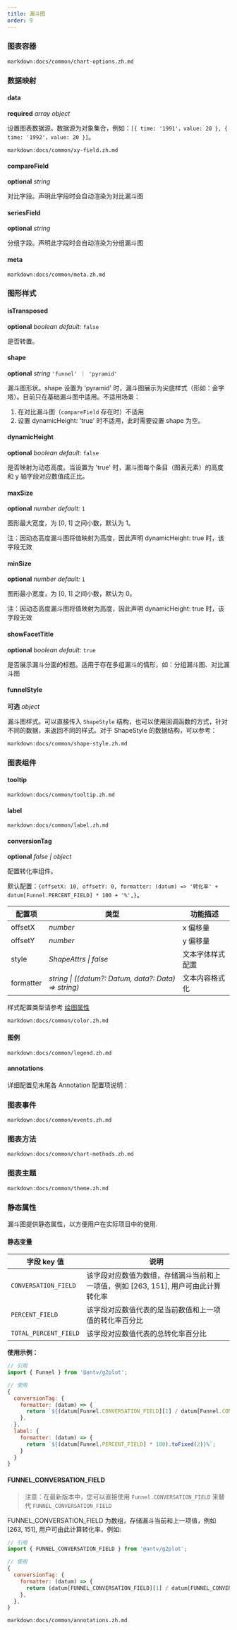 ```yaml
---
title: 漏斗图
order: 9
---
```


### 图表容器

`markdown:docs/common/chart-options.zh.md`

### 数据映射

#### data

<description>**required** _array object_</description>

设置图表数据源。数据源为对象集合，例如：`[{ time: '1991'，value: 20 }, { time: '1992'，value: 20 }]`。

`markdown:docs/common/xy-field.zh.md`

#### compareField

<description>**optional** _string_</description>

对比字段。声明此字段时会自动渲染为对比漏斗图

#### seriesField

<description>**optional** _string_</description>

分组字段。声明此字段时会自动渲染为分组漏斗图

#### meta

`markdown:docs/common/meta.zh.md`

### 图形样式

#### isTransposed

<description>**optional** _boolean_ _default:_ `false`</description>

是否转置。

#### shape

<description>**optional** _string_ `'funnel' ｜ 'pyramid'` </description>

漏斗图形状。shape 设置为 'pyramid' 时，漏斗图展示为尖底样式（形如：金字塔）。目前只在基础漏斗图中适用。不适用场景：

1. 在对比漏斗图（`compareField` 存在时）不适用
2. 设置 dynamicHeight: 'true' 时不适用，此时需要设置 shape 为空。

#### dynamicHeight

<description>**optional** _boolean_ _default:_ `false`</description>

是否映射为动态高度。当设置为 'true' 时，漏斗图每个条目（图表元素）的高度和 y 轴字段对应数值成正比。

#### maxSize

<description>**optional** _number_ _default:_ `1`</description>

图形最大宽度，为 [0, 1] 之间小数，默认为 1。

注：因动态高度漏斗图将值映射为高度，因此声明 dynamicHeight: true 时，该字段无效

#### minSize

<description>**optional** _number_ _default:_ `1`</description>

图形最小宽度，为 [0, 1] 之间小数，默认为 0。

注：因动态高度漏斗图将值映射为高度，因此声明 dynamicHeight: true 时，该字段无效

#### showFacetTitle

<description>**optional** _boolean_ _default:_ `true`</description>

是否展示漏斗分面的标题。适用于存在多组漏斗的情形，如：分组漏斗图、对比漏斗图

#### funnelStyle

<description>**可选** _object_</description>

漏斗图样式。可以直接传入 `ShapeStyle` 结构，也可以使用回调函数的方式，针对不同的数据，来返回不同的样式。对于 ShapeStyle 的数据结构，可以参考：

`markdown:docs/common/shape-style.zh.md`

### 图表组件

#### tooltip

`markdown:docs/common/tooltip.zh.md`

#### label

`markdown:docs/common/label.zh.md`

#### conversionTag

<description>**optional** _false | object_</description>

配置转化率组件。

默认配置：`{offsetX: 10, offsetY: 0, formatter: (datum) => '转化率' + datum[Funnel.PERCENT_FIELD] * 100 + '%',}`。

| 配置项    | 类型                                                 | 功能描述         |
| --------- | ---------------------------------------------------- | ---------------- |
| offsetX   | _number_                                             | x 偏移量         |
| offsetY   | _number_                                             | y 偏移量         |
| style     | _ShapeAttrs \| false_                                | 文本字体样式配置 |
| formatter | _string \| ((datum?: Datum, data?: Data) => string)_ | 文本内容格式化   |

样式配置类型请参考 [绘图属性](/zh/docs/api/graphic-style)

`markdown:docs/common/color.zh.md`

#### 图例

`markdown:docs/common/legend.zh.md`

#### annotations

详细配置见末尾各 Annotation 配置项说明：

### 图表事件

`markdown:docs/common/events.zh.md`

### 图表方法

`markdown:docs/common/chart-methods.zh.md`

### 图表主题

`markdown:docs/common/theme.zh.md`

### 静态属性

漏斗图提供静态属性，以方便用户在实际项目中的使用.

#### 静态变量

| 字段 key 值           | 说明                                                                                |
| --------------------- | ----------------------------------------------------------------------------------- |
| `CONVERSATION_FIELD`  | 该字段对应数值为数组，存储漏斗当前和上一项值，例如 [263, 151], 用户可由此计算转化率 |
| `PERCENT_FIELD`       | 该字段对应数值代表的是当前数值和上一项值的转化率百分比                              |
| `TOTAL_PERCENT_FIELD` | 该字段对应数值代表的总转化率百分比                                                  |

**使用示例：**

```javascript
// 引用
import { Funnel } from '@antv/g2plot';

// 使用
{
  conversionTag: {
    formatter: (datum) => {
      return `${(datum[Funnel.CONVERSATION_FIELD][1] / datum[Funnel.CONVERSATION_FIELD][0] * 100).toFixed(2)}%`;
    },
  },
  label: {
    formatter: (datum) => {
      return `${(datum[Funnel.PERCENT_FIELD] * 100).toFixed(2)}%`;
    }
  }
}
```

#### FUNNEL_CONVERSATION_FIELD

> 注意：在最新版本中，您可以直接使用 `Funnel.CONVERSATION_FIELD` 来替代 `FUNNEL_CONVERSATION_FIELD`

FUNNEL_CONVERSATION_FIELD 为数组，存储漏斗当前和上一项值，例如 [263, 151], 用户可由此计算转化率，例如:

```javascript
// 引用
import { FUNNEL_CONVERSATION_FIELD } from '@antv/g2plot';

// 使用
{
  conversionTag: {
    formatter: (datum) => {
      return (datum[FUNNEL_CONVERSATION_FIELD][1] / datum[FUNNEL_CONVERSATION_FIELD][0]).toFixed(2);
    },
  },
}
```

<!-- 直接 三级导航展开 -->

`markdown:docs/common/annotations.zh.md`
